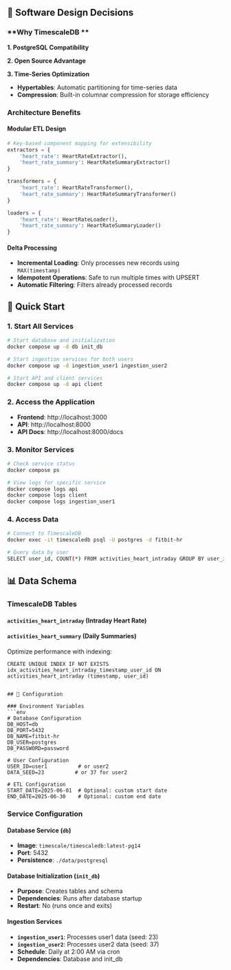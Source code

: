 
## 🎯 Software Design Decisions

### **Why TimescaleDB **

**1. PostgreSQL Compatibility**

**2. Open Source Advantage**

**3. Time-Series Optimization**

- **Hypertables**: Automatic partitioning for time-series data
- **Compression**: Built-in columnar compression for storage efficiency


### **Architecture Benefits**

#### **Modular ETL Design**
```python
# Key-based component mapping for extensibility
extractors = {
    'heart_rate': HeartRateExtractor(),
    'heart_rate_summary': HeartRateSummaryExtractor()
}

transformers = {
    'heart_rate': HeartRateTransformer(),
    'heart_rate_summary': HeartRateSummaryTransformer()
}

loaders = {
    'heart_rate': HeartRateLoader(),
    'heart_rate_summary': HeartRateSummaryLoader()
}
```

#### **Delta Processing**
- **Incremental Loading**: Only processes new records using `MAX(timestamp)`
- **Idempotent Operations**: Safe to run multiple times with UPSERT
- **Automatic Filtering**: Filters already processed records

## 🚀 Quick Start

### 1. Start All Services
```bash
# Start database and initialization
docker compose up -d db init_db

# Start ingestion services for both users
docker compose up -d ingestion_user1 ingestion_user2

# Start API and client services
docker compose up -d api client
```

### 2. Access the Application
- **Frontend**: http://localhost:3000
- **API**: http://localhost:8000
- **API Docs**: http://localhost:8000/docs

### 3. Monitor Services
```bash
# Check service status
docker compose ps

# View logs for specific service
docker compose logs api
docker compose logs client
docker compose logs ingestion_user1
```

### 4. Access Data
```bash
# Connect to TimescaleDB
docker exec -it timescaledb psql -U postgres -d fitbit-hr

# Query data by user
SELECT user_id, COUNT(*) FROM activities_heart_intraday GROUP BY user_id;
```

## 📊 Data Schema

### TimescaleDB Tables

#### `activities_heart_intraday` (Intraday Heart Rate)
#### `activities_heart_summary` (Daily Summaries)

Optimize performance with indexing:

`CREATE UNIQUE INDEX IF NOT EXISTS idx_activities_heart_intraday_timestamp_user_id ON activities_heart_intraday (timestamp, user_id)`

```

## 🔧 Configuration

### Environment Variables
```env
# Database Configuration
DB_HOST=db
DB_PORT=5432
DB_NAME=fitbit-hr
DB_USER=postgres
DB_PASSWORD=password

# User Configuration
USER_ID=user1          # or user2
DATA_SEED=23          # or 37 for user2

# ETL Configuration
START_DATE=2025-06-01  # Optional: custom start date
END_DATE=2025-06-30    # Optional: custom end date
```

### Service Configuration

#### **Database Service (`db`)**
- **Image**: `timescale/timescaledb:latest-pg14`
- **Port**: 5432
- **Persistence**: `./data/postgresql`

#### **Database Initialization (`init_db`)**
- **Purpose**: Creates tables and schema
- **Dependencies**: Runs after database startup
- **Restart**: No (runs once and exits)

#### **Ingestion Services**
- **`ingestion_user1`**: Processes user1 data (seed: 23)
- **`ingestion_user2`**: Processes user2 data (seed: 37)
- **Schedule**: Daily at 2:00 AM via cron
- **Dependencies**: Database and init_db
